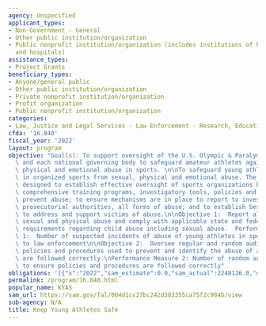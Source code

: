 ```yaml
---
agency: Unspecified
applicant_types:
- Non-Government - General
- Other public institution/organization
- Public nonprofit institution/organization (includes institutions of higher education
  and hospitals)
assistance_types:
- Project Grants
beneficiary_types:
- Anyone/general public
- Other public institution/organization
- Private nonprofit institution/organization
- Profit organization
- Public nonprofit institution/organization
categories:
- Law, Justice and Legal Services - Law Enforcement - Research, Education, Training
cfda: '16.840'
fiscal_year: '2022'
layout: program
objective: "Goal(s): To support oversight of the U.S. Olympic & Paralympic Committee\
  \ and each national governing body to safeguard amateur athletes against sexual,\
  \ physical and emotional abuse in sports. \n\nTo safeguard young athletes participating\
  \ in organized sports from sexual, physical and emotional abuse. The program is\
  \ designed to establish effective oversight of sports organizations by providing\
  \ comprehensive training programs, investigatory tools, policies and standards to\
  \ prevent abuse; to ensure mechanisms are in place to report to investigative and\
  \ prosecutorial authorities, all forms of abuse; and to establish best practices\
  \ to address and support victims of abuse.\n\nObjective 1:  Report allegations of\
  \ sexual and physical abuse and comply with applicable state and federal reporting\
  \ requirements regarding child abuse including sexual abuse.  Performance Measure\
  \ 1:  Number of suspected incidents of abuse of young athletes in sports referred\
  \ to law enforcement\n\nObjective 2:  Oversee regular and random audits to ensure\
  \ policies and procedures used to prevent and identify the abuse of an amateur athlete\
  \ are followed correctly.\nPerformance Measure 2: Number of random audits conducted\
  \ to ensure policies and procedures are followed correctly"
obligations: '[{"x":"2022","sam_estimate":0.0,"sam_actual":2248126.0,"usa_spending_actual":2248126.0},{"x":"2023","sam_estimate":2500000.0,"sam_actual":0.0,"usa_spending_actual":0.0},{"x":"2024","sam_estimate":2500000.0,"sam_actual":0.0,"usa_spending_actual":0.0}]'
permalink: /program/16.840.html
popular_name: KYAS
sam_url: https://sam.gov/fal/004d1cc27bc242d383355ca75f2c984b/view
sub-agency: N/A
title: Keep Young Athletes Safe
---
```

